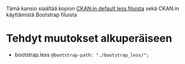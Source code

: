 Tämä kansio siaältää kopion [CKAN:in default less filuista](https://github.com/ckan/ckan/tree/2.9/ckan/public/base/less) sekä CKAN:in käyttämistä Bootstrap filuista

# Tehdyt muutokset alkuperäiseen

- bootstrap.less
  `@bootstrap-path: "./bootstrap_less/";`